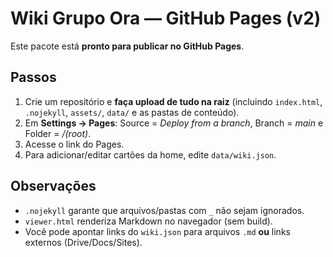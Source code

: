 # Wiki Grupo Ora — GitHub Pages (v2)

Este pacote está **pronto para publicar no GitHub Pages**.

## Passos
1. Crie um repositório e **faça upload de tudo na raiz** (incluindo `index.html`, `.nojekyll`, `assets/`, `data/` e as pastas de conteúdo).  
2. Em **Settings → Pages**: Source = *Deploy from a branch*, Branch = *main* e Folder = */(root)*.  
3. Acesse o link do Pages.  
4. Para adicionar/editar cartões da home, edite `data/wiki.json`.

## Observações
- `.nojekyll` garante que arquivos/pastas com `_` não sejam ignorados.  
- `viewer.html` renderiza Markdown no navegador (sem build).  
- Você pode apontar links do `wiki.json` para arquivos `.md` **ou** links externos (Drive/Docs/Sites).
